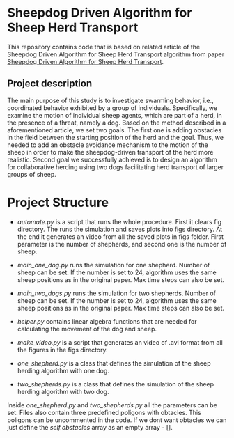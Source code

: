 # Sheepdog Driven Algorithm for Sheep Herd Transport

This repository contains code that is based on related article of the Sheepdog Driven Algorithm 
for Sheep Herd Transport algorithm from paper [Sheepdog Driven Algorithm 
for Sheep Herd Transport](https://ieeexplore.ieee.org/stamp/stamp.jsp?tp=&arnumber=9549396).

## Project description
The main purpose of this study is to investigate swarming behavior, i.e., coordinated behavior exhibited by a group of individuals. Specifically, we examine the motion of individual sheep agents, which are part of a herd, in the presence of a threat, namely a dog. Based on the method described in a aforementioned article, we set two goals. The first one is adding obstacles in the field between the starting position of the herd and the goal. Thus, we needed to add an obstacle avoidance mechanism to the motion of the sheep in order to make the sheepdog-driven transport of the herd more realistic. Second goal we successfully achieved is to design an algorithm for collaborative herding using two dogs facilitating herd transport of larger groups of sheep.

# Project Structure
* *automate.py* is a script that runs the whole procedure. First it clears fig directory. The runs the simulation and saves plots into figs directory. At the end it generates an video from all the saved plots in figs folder. First parameter is the number of shepherds, and second one is the number of sheep.

* *main_one_dog.py* runs the simulation for one shepherd. Number of sheep can be set. If the number is set to 24, algorithm uses the same sheep positions as in the original paper. Max time steps can also be set.

* *main_two_dogs.py* runs the simulation for two shepherds. Number of sheep can be set. If the number is set to 24, algorithm uses the same sheep positions as in the original paper. Max time steps can also be set.
* *helper.py* contains linear algebra functions that are needed for calculating the movement of the dog and sheep.
* *make_video.py* is a script that generates an video of .avi format from all the figures in the figs directory.
* *one_shepherd.py* is a class that defines the simulation of the sheep herding algorithm with one dog.
* *two_shepherds.py* is a class that defines the simulation of the sheep herding algorithm with two dog.

Inside *one_shepherd.py*  and *two_shepherds.py* all the parameters can be set. Files also contain three predefined poligons with obtacles. This poligons can be uncommented in the code. If we dont want obtacles we can just define the *self.obstacles* array as an empty array - [].

